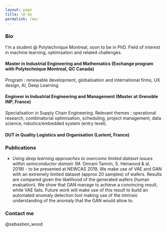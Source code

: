 ```yaml
---
layout: page
title: \@ me
permalink: /me/
---
```


### Bio
I'm a student @ Polytechnique Montreal, soon to be in PhD. Field of interest in machine learning, optimisation and related challenges. 

#### Master in Industrial Engineering and Mathematics (Exchange program with Polytechnique Montreal, QC Canada)
Program : renewable development, globalisation and international firms, UX design, AI, Deep Learning

#### Engineer in Industrial Engineering and Management (Master at Grenoble INP, France)
Specialisation in Supply Chain Engineering. Relevant themes : operational research, combinatorial optimisation, scheduling, project management, data science, robotics/embedded system (entry level). 

#### DUT in Quality Logistics and Organisation (Lorient, France)

### Publications

- *Using deep learning approaches to overcome limited dataset issues within semiconductor domain* (M. Omrani Tamrin, S. Henwood & al, 2019) - to be presented at NEWCAS 2019. We make use of VAE and GAN with an extremely limited dataset (approx 20 samples) of wafers. Results are compared given the likelihood of the generated wafers (human evaluation). We show that GAN manage to achieve a convincing result, while VAE fails. Future work will make use of this result to build an automated anomaly detection tool making use of the intrinsic understanding of the anomaly that the GAN would allow to. 

### Contact me
@sebastien_wood
